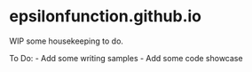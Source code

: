 # epsilonfunction.github.io

WIP some housekeeping to do.

To Do:
	- Add some writing samples
	- Add some code showcase

